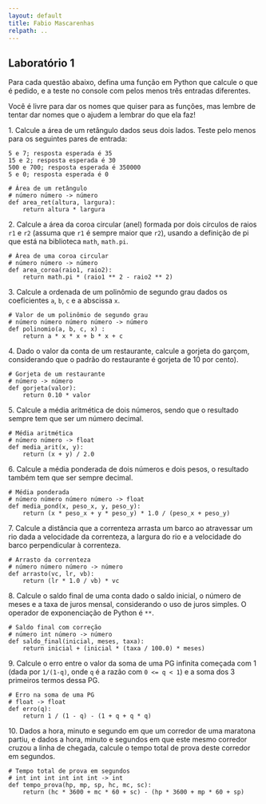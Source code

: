 ```yaml
---
layout: default
title: Fabio Mascarenhas
relpath: ..
---
```


## Laboratório 1

Para cada questão abaixo, defina uma função em Python que calcule o 
que é pedido, e a teste no console com pelos menos três entradas diferentes.

Você é livre para dar os nomes que quiser para as funções, mas lembre de
tentar dar nomes que o ajudem a lembrar do que ela faz!

1\. Calcule a área de um retângulo dados seus dois lados. Teste pelo menos para os seguintes pares de entrada: 

    5 e 7; resposta esperada é 35
    15 e 2; resposta esperada é 30
    500 e 700; resposta esperada é 350000
    5 e 0; resposta esperada é 0

    # Área de um retângulo
    # número número -> número
    def area_ret(altura, largura):
        return altura * largura
    
2\. Calcule a área da coroa circular (anel) formada por dois círculos de raios `r1` e `r2`
(assuma que `r1` é sempre maior que `r2`), usando a definição de pi que está na biblioteca
`math`, `math.pi`.

    # Área de uma coroa circular
    # número número -> número
    def area_coroa(raio1, raio2):
        return math.pi * (raio1 ** 2 - raio2 ** 2)

3\. Calcule a ordenada de um polinômio de segundo grau dados os coeficientes `a`, `b`, `c` e a abscissa `x`.

    # Valor de um polinômio de segundo grau
    # número número número número -> número
    def polinomio(a, b, c, x) :
        return a * x * x + b * x + c

4\. Dado o valor da conta de um restaurante, calcule a gorjeta do garçom, considerando que o padrão
do restaurante é gorjeta de 10 por cento).

    # Gorjeta de um restaurante
    # número -> número
    def gorjeta(valor):
        return 0.10 * valor

5\. Calcule a média aritmética de dois números, sendo que o
resultado sempre tem que ser um número decimal. 

    # Média aritmética
    # número número -> float
    def media_arit(x, y):
        return (x + y) / 2.0

6\. Calcule a média ponderada de dois números e dois pesos, o resultado também tem que ser sempre decimal.

    # Média ponderada
    # número número número número -> float
    def media_pond(x, peso_x, y, peso_y):
        return (x * peso_x + y * peso_y) * 1.0 / (peso_x + peso_y)

7\. Calcule a distância que a correnteza arrasta um barco ao atravessar um rio dada a velocidade da correnteza,
a largura do rio e a velocidade do barco perpendicular à correnteza.

    # Arrasto da correnteza
    # número número número -> número
    def arrasto(vc, lr, vb):
        return (lr * 1.0 / vb) * vc

8\. Calcule o saldo final de uma conta dado o saldo inicial, o número de meses e a taxa de juros mensal,
considerando o uso de juros simples. O operador de exponenciação de Python é `**`.

    # Saldo final com correção
    # número int número -> número
    def saldo_final(inicial, meses, taxa):
        return inicial + (inicial * (taxa / 100.0) * meses)

9\. Calcule o erro entre o valor da soma de uma PG infinita começada com 1 (dada por `1/(1-q)`,
onde `q` é a razão com `0 <= q < 1`) e a soma dos 3 primeiros termos dessa PG.

    # Erro na soma de uma PG
    # float -> float
    def erro(q):
        return 1 / (1 - q) - (1 + q + q * q)  

10\. Dados a hora, minuto e segundo em que um corredor de uma maratona partiu, e dados a hora, minuto e segundos em que este mesmo corredor cruzou a linha de chegada, calcule o tempo total de prova deste corredor em segundos.

    # Tempo total de prova em segundos
    # int int int int int int -> int
    def tempo_prova(hp, mp, sp, hc, mc, sc):
        return (hc * 3600 + mc * 60 + sc) - (hp * 3600 + mp * 60 + sp)
